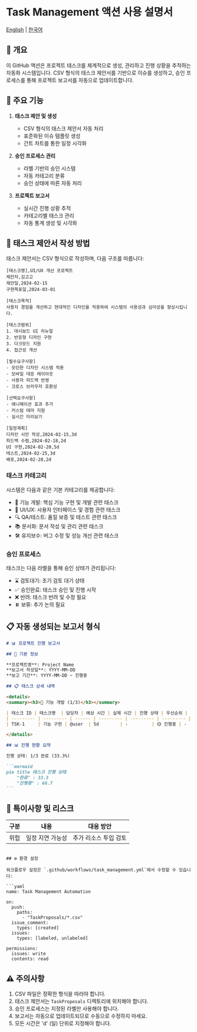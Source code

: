 # Task Management 액션 사용 설명서

[English](README.en.md) | [한국어](README.md)

## 📌 개요

이 GitHub 액션은 프로젝트 태스크를 체계적으로 생성, 관리하고 진행 상황을 추적하는 자동화 시스템입니다. CSV 형식의 태스크 제안서를 기반으로 이슈를 생성하고, 승인 프로세스를 통해 프로젝트 보고서를 자동으로 업데이트합니다.

## 🔧 주요 기능

1. **태스크 제안 및 생성**

   - CSV 형식의 태스크 제안서 자동 처리
   - 표준화된 이슈 템플릿 생성
   - 간트 차트를 통한 일정 시각화

2. **승인 프로세스 관리**

   - 라벨 기반의 승인 시스템
   - 자동 카테고리 분류
   - 승인 상태에 따른 자동 처리

3. **프로젝트 보고서**
   - 실시간 진행 상황 추적
   - 카테고리별 태스크 관리
   - 자동 통계 생성 및 시각화

## 💫 태스크 제안서 작성 방법

태스크 제안서는 CSV 형식으로 작성하며, 다음 구조를 따릅니다:

```csv
[태스크명],UI/UX 개선 프로젝트
제안자,김고고
제안일,2024-02-15
구현목표일,2024-03-01

[태스크목적]
사용자 경험을 개선하고 현대적인 디자인을 적용하여 시스템의 사용성과 심미성을 향상시킵니다.

[태스크범위]
1. 대시보드 UI 리뉴얼
2. 반응형 디자인 구현
3. 다크모드 지원
4. 접근성 개선

[필수요구사항]
- 모던한 디자인 시스템 적용
- 모바일 대응 레이아웃
- 사용자 피드백 반영
- 크로스 브라우저 호환성

[선택요구사항]
- 애니메이션 효과 추가
- 커스텀 테마 지원
- 실시간 미리보기

[일정계획]
디자인 시안 작성,2024-02-15,3d
피드백 수렴,2024-02-18,2d
UI 구현,2024-02-20,5d
테스트,2024-02-25,3d
배포,2024-02-28,2d
```

### 태스크 카테고리

시스템은 다음과 같은 기본 카테고리를 제공합니다:

- 🔧 기능 개발: 핵심 기능 구현 및 개발 관련 태스크
- 🎨 UI/UX: 사용자 인터페이스 및 경험 관련 태스크
- 🔍 QA/테스트: 품질 보증 및 테스트 관련 태스크
- 📚 문서화: 문서 작성 및 관리 관련 태스크
- 🛠️ 유지보수: 버그 수정 및 성능 개선 관련 태스크

### 승인 프로세스

태스크는 다음 라벨을 통해 승인 상태가 관리됩니다:

- ⌛ 검토대기: 초기 검토 대기 상태
- ✅ 승인완료: 태스크 승인 및 진행 시작
- ❌ 반려: 태스크 반려 및 수정 필요
- ⏸️ 보류: 추가 논의 필요

## 📋 자동 생성되는 보고서 형식

````markdown
# 📊 프로젝트 진행 보고서

## 📌 기본 정보

**프로젝트명**: Project Name
**보고서 작성일**: YYYY-MM-DD
**보고 기간**: YYYY-MM-DD ~ 진행중

## 📋 태스크 상세 내역

<details>
<summary><h3>🔧 기능 개발 (1/3)</h3></summary>

| 태스크 ID | 태스크명  | 담당자 | 예상 시간 | 실제 시간 | 진행 상태 | 우선순위 |
| --------- | --------- | ------ | --------- | --------- | --------- | -------- |
| TSK-1     | 기능 구현 | @user  | 5d        | -         | 🟡 진행중 | -        |

</details>

## 📊 진행 현황 요약

진행 상태: 1/3 완료 (33.3%)

```mermaid
pie title 태스크 진행 상태
    "완료" : 33.3
    "진행중" : 66.7
```
````

## 📝 특이사항 및 리스크

| 구분 | 내용             | 대응 방안             |
| ---- | ---------------- | --------------------- |
| 위험 | 일정 지연 가능성 | 추가 리소스 투입 검토 |

````

## ⚙️ 환경 설정

워크플로우 설정은 `.github/workflows/task_management.yml`에서 수정할 수 있습니다:

```yaml
name: Task Management Automation

on:
  push:
    paths:
      - "TaskProposals/*.csv"
  issue_comment:
    types: [created]
  issues:
    types: [labeled, unlabeled]

permissions:
  issues: write
  contents: read
````

## ⚠️ 주의사항

1. CSV 파일은 정확한 형식을 따라야 합니다.
2. 태스크 제안서는 `TaskProposals` 디렉토리에 위치해야 합니다.
3. 승인 프로세스는 지정된 라벨만 사용해야 합니다.
4. 보고서는 자동으로 업데이트되므로 수동으로 수정하지 마세요.
5. 모든 시간은 'd' (일) 단위로 지정해야 합니다.
